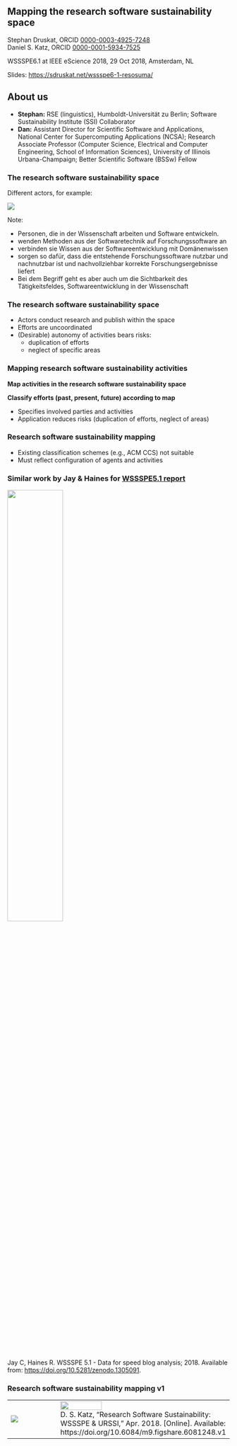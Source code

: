 ## Mapping the research software sustainability space

Stephan Druskat, ORCID [0000-0003-4925-7248](https://orcid.org/0000-0003-4925-7248)  
Daniel S. Katz, ORCID [0000-0001-5934-7525](https://orcid.org/0000-0001-5934-7525)

WSSSPE6.1 at IEEE eScience 2018, 29 Oct 2018, Amsterdam, NL

Slides: https://sdruskat.net/wssspe6-1-resosuma/



## About us

- **Stephan:** RSE (linguistics), Humboldt-Universität zu Berlin; Software Sustainability Institute (SSI) Collaborator
- **Dan:** Assistant Director for Scientific Software and Applications, 
National Center for Supercomputing Applications (NCSA); Research Associate Professor (Computer Science, Electrical and Computer Engineering, School of Information Sciences), University of Illinois Urbana-Champaign; Better Scientific Software (BSSw) Fellow



### The research software sustainability space

Different actors, for example:

![](actors.png)

Note:
- Personen, die in der Wissenschaft arbeiten und Software entwickeln.
- wenden Methoden aus der Softwaretechnik auf Forschungssoftware an
- verbinden sie Wissen aus der Softwareentwicklung mit Domänenwissen
- sorgen so dafür, dass die entstehende Forschungssoftware nutzbar und nachnutzbar ist und nachvollziehbar korrekte Forschungsergebnisse liefert
- Bei dem Begriff geht es aber auch um die Sichtbarkeit des Tätigkeitsfeldes, Softwareentwicklung in der Wissenschaft



### The research software sustainability space

- Actors conduct research and publish within the space
- Efforts are uncoordinated
- (Desirable) autonomy of activities bears risks: 
	- duplication of efforts
	- neglect of specific areas



### Mapping research software sustainability activities

<i class="fa fa-lightbulb"></i> **Map activities in the research software 
sustainability space**

<i class="fa fa-lightbulb"></i> **Classify efforts (past, present, future) according to map**

- Specifies involved parties and activities
- Application reduces risks (duplication of efforts, neglect of areas)



### Research software sustainability mapping

- Existing classification schemes (e.g., ACM CCS) not suitable
- Must reflect configuration of agents and activities



### Similar work by Jay & Haines for [WSSSPE5.1 report](https://arxiv.org/abs/1807.07387)

<img src="jors.png" style="width: 50%">

Jay C, Haines R. WSSSPE 5.1 - Data for speed blog analysis; 2018.
Available from: https://doi.org/10.5281/zenodo.1305091.



### Research software sustainability mapping v1

<table style="height: 100em;">
<tr>
<td width="50%"><img src="graph-dan.png"></td>
<td style="vertical-align: top; align: left;">
<img src="dan.png" width="50%"><br/>
D. S. Katz, “Research Software Sustainability: WSSSPE &
URSSI,” Apr. 2018. [Online]. Available: 
https://doi.org/10.6084/m9.figshare.6081248.v1</td>
</tr>
</table>



### Research software sustainability mapping v2

#### Optimization of v1

- Comprehensiveness
- Disassembly of combined activities
- Increased resolution
- Filling gaps


### Research software sustainability mapping v2

#### Concrete steps

1. Initial formalization (enables classification)
2. Refinement


### Research software sustainability mapping v2

#### Formalization

1. Disassembly of activities (*action* verbs)
2. Representation as *resosuma* CSV:

| *Actor* | *Action* | *Actee* |
|---|---|---|
| *People* | *develop* | *Software* |
| *People* | *use* | *Software* |
| ... | ... | ... |

S. Druskat, “resosuma: 0.2.0,” Jun. 2018. [Online]. Available: https://doi.org/10.5281/zenodo.1304254


### Research software sustainability mapping v2

<img src="graph-katz.png" style="width: 90%;">



### Research software sustainability mapping v3

#### Refinement of v2

- Comprehensiveness
- Higher resolution
- Filling gaps

<i class="fa fa-exclamation-triangle"></i> Based on introspection,  
future work to include structured literature analysis


### Research software sustainability mapping v3

#### Refinement of v2

- *People* > *Research Software Engineers*, *Researchers*, *Educators*
- *Publishers, repositories, indices* > different nodes, respective activities
- *Software* > *Reearch software*, *Supporting software*
- *are* introduced: *RSEs* + *Researchers* may be same person in different roles
- Further activities added: *own* (*RSEs*-*Research software*)

S. Druskat, D. S. Katz, and N. Chue Hong, “research-software/resosuma-data: 0.4.0,” Sep. 2018. [Online]. Available: https://doi.org/10.5281/zenodo.1419768


### Research software sustainability mapping v3

<img src="graph.png" style="width: 60%;">



### Research software sustainability mapping v4?

#### a.k.a. Future work (by the community!)

- Find a usable visualization (web-based?)
- Complete the model
	- Iterative versions track state changes in the space
- Build a classification scheme
	- Handles? *resosuma:rse-dev-rso*?
- Classify efforts (tag publications)
- Diversify scheme granularity?
- Multipliers (program committees) to ask for tags in keywords
- Create a central resource for resosuma (website?)



# Thanks!

*Funding assistance (S. Druskat):* **Software Sustainability Institute** <i class="fa fa-heart"/></i>  
(EPSRC, BBSRC, ESRC Grant EP/N006410/1)

Slides: https://sdruskat.net/wssspe6-1-resosuma/

stephan.druskat@hu-berlin.de, <i class="fa fa-twitter"/></i> [@stdruskat](https://twitter.com/stdruskat),
<i class="fa fa-github"/></i> [@sdruskat](https://github.com/sdruskat)  
d.katz@ieee.org, <i class="fa fa-twitter"/></i> [@danielskatz](https://twitter.com/danielskatz),
<i class="fa fa-github"/></i> [@danielskatz](https://github.com/danielskatz/)
